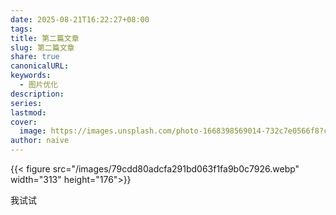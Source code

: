 ```yaml
---
date: 2025-08-21T16:22:27+08:00
tags:
title: 第二篇文章
slug: 第二篇文章
share: true
canonicalURL:
keywords:
  - 图片优化
description:
series:
lastmod:
cover:
  image: https://images.unsplash.com/photo-1668398569014-732c7e0566f8?crop=entropy&cs=tinysrgb&fit=max&fm=jpg&ixid=M3wzNjAwOTd8MHwxfHNlYXJjaHw1fHwlRTclODglQjF8ZW58MHwwfHx8MTc1NTc2MzQzMnww&ixlib=rb-4.1.0&q=80&w=1080
author: naive
---
```


{{< figure src="/images/79cdd80adcfa291bd063f1fa9b0c7926.webp"  width="313" height="176">}}

我试试